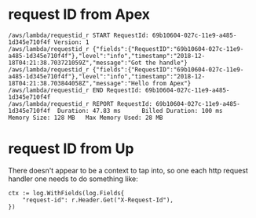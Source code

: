# request ID from Apex

	/aws/lambda/requestid_r START RequestId: 69b10604-027c-11e9-a485-1d345e710f4f Version: 1
	/aws/lambda/requestid_r {"fields":{"RequestID":"69b10604-027c-11e9-a485-1d345e710f4f"},"level":"info","timestamp":"2018-12-18T04:21:38.703721059Z","message":"Got the handle"}
	/aws/lambda/requestid_r {"fields":{"RequestID":"69b10604-027c-11e9-a485-1d345e710f4f"},"level":"info","timestamp":"2018-12-18T04:21:38.703844058Z","message":"Hello from Apex"}
	/aws/lambda/requestid_r END RequestId: 69b10604-027c-11e9-a485-1d345e710f4f
	/aws/lambda/requestid_r REPORT RequestId: 69b10604-027c-11e9-a485-1d345e710f4f  Duration: 47.83 ms      Billed Duration: 100 ms         Memory Size: 128 MB   Max Memory Used: 28 MB


# request ID from Up

There doesn't appear to be a context to tap into, so one each http request
handler one needs to do something like:

	ctx := log.WithFields(log.Fields{
		"request-id": r.Header.Get("X-Request-Id"),
	})
